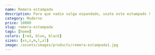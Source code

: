 ```yaml
---
name: Remera estampada
description: Para que nadie salga espandado, usate este estampado !
category: Moderno
price: 10000
slug: remera-estampada
tags: [home]
colors: [red, blue, black]
sizes: [xs,s,m,l,xl]
image: /assets/images/products/remera-estampada1.jpg
---
```

